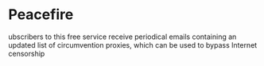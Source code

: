 [Title]: # (Peacefire)
[Difficulty]: # (Beginner)
[Order]: # (89)

# Peacefire

ubscribers to this free service receive periodical emails containing an updated list of circumvention proxies, which can be used to bypass Internet censorship